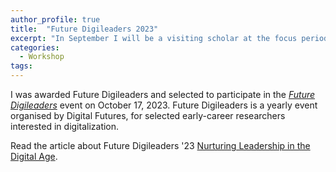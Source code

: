 ```yaml
---
author_profile: true
title:  "Future Digileaders 2023"
excerpt: "In September I will be a visiting scholar at the focus period on Networks Dynamics and Control in Linköping.."
categories:
  - Workshop
tags:
---
```


I was awarded Future Digileaders and selected to participate in the [*Future Digileaders*](https://www.digitalfutures.kth.se/news/future-digileaders-23/) event on October 17, 2023. 
Future Digileaders is a yearly event organised by Digital Futures, for selected early-career researchers interested in digitalization. 

Read the article about Future Digileaders '23 [Nurturing Leadership in the Digital Age](https://www.digitalfutures.kth.se/2023/12/01/future-digileaders-event-nurturing-leadership-in-the-digital-age/).
